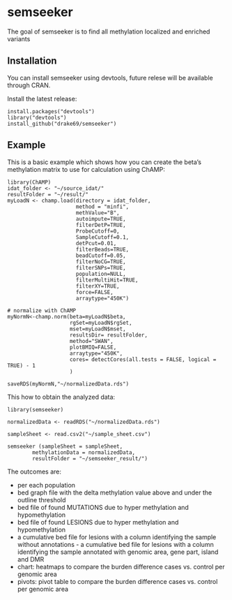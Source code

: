 <!-- README.md is generated from README.Rmd. Please edit that file -->

# semseeker

<!-- badges: start -->
<!-- badges: end -->

The goal of semseeker is to find all methylation localized and enriched
variants

## Installation

You can install semseeker using devtools, future relese will be
available through CRAN.

Install the latest release:

    install.packages("devtools")
    library("devtools")
    install_github("drake69/semseeker")

## Example

This is a basic example which shows how you can create the beta’s
methylation matrix to use for calculation using ChAMP:


    library(ChAMP)
    idat_folder <- "~/source_idat/"
    resultFolder = "~/result/"
    myLoadN <- champ.load(directory = idat_folder,
                          method = "minfi",
                          methValue="B",
                          autoimpute=TRUE,
                          filterDetP=TRUE,
                          ProbeCutoff=0,
                          SampleCutoff=0.1,
                          detPcut=0.01,
                          filterBeads=TRUE,
                          beadCutoff=0.05,
                          filterNoCG=TRUE,
                          filterSNPs=TRUE,
                          population=NULL,
                          filterMultiHit=TRUE,
                          filterXY=TRUE,
                          force=FALSE,
                          arraytype="450K")

    # normalize with ChAMP
    myNormN<-champ.norm(beta=myLoadN$beta,
                        rgSet=myLoadN$rgSet,
                        mset=myLoadN$mset,
                        resultsDir= resultFolder,
                        method="SWAN",
                        plotBMIQ=FALSE,
                        arraytype="450K",
                        cores= detectCores(all.tests = FALSE, logical = TRUE) - 1
                        )

    saveRDS(myNormN,"~/normalizedData.rds")

This how to obtain the analyzed data:

    library(semseeker)

    normalizedData <- readRDS("~/normalizedData.rds")

    sampleSheet <- read.csv2("~/sample_sheet.csv")

    semseeker (sampleSheet = sampleSheet, 
            methylationData = normalizedData,
            resultFolder = "~/semseeker_result/")

The outcomes are:
<ul>
<li>
per each population
</li>
<li>
bed graph file with the delta methylation value above and under the
outline threshold
</li>
<li>
bed file of found MUTATIONS due to hyper methylation and hypomethylation
</li>
<li>
bed file of found LESIONS due to hyper methylation and hypomethylation
</li>
<li>
a cumulative bed file for lesions with a column identifying the sample
without annotations - a cumulative bed file for lesions with a column
identifying the sample annotated with genomic area, gene part, island
and DMR
</li>
<li>
chart: heatmaps to compare the burden difference cases vs. control per
genomic area
</li>
<li>
pivots: pivot table to compare the burden difference cases vs. control
per genomic area
</li>
</ul>
<!-- What is special about using `README.Rmd` instead of just `README.md`? You can include R chunks like so: -->
<!-- ```{r cars} -->
<!-- summary(cars) -->
<!-- ``` -->
<!-- You'll still need to render `README.Rmd` regularly, to keep `README.md` up-to-date. -->
<!-- You can also embed plots, for example: -->
<!-- ```{r pressure, echo = FALSE} -->
<!-- plot(pressure) -->
<!-- ``` -->
<!-- In that case, don't forget to commit and push the resulting figure files, so they display on GitHub! -->
